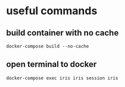 # useful commands
## build container with no cache
```
docker-compose build --no-cache
```
## open terminal to docker
```
docker-compose exec iris iris session iris
```



